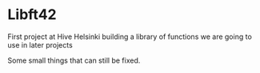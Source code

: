 # Libft42
First project at Hive Helsinki building a library of functions we are going to use in later projects

Some small things that can still be fixed. 

